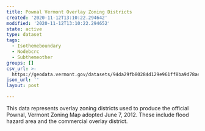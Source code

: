```yaml
---
title: Pownal Vermont Overlay Zoning Districts
created: '2020-11-12T13:10:22.294642'
modified: '2020-11-12T13:10:22.294652'
state: active
type: dataset
tags:
  - Isothemeboundary
  - Nodebcrc
  - Subthemeother
groups: []
csv_url: >-
  https://geodata.vermont.gov/datasets/94da29fb80284d129e961ff8ba9d78ae_0.csv?outSR=%7B%22latestWkid%22%3A3857%2C%22wkid%22%3A102100%7D
json_url: ''
layout: post

---
```

This data represents overlay zoning districts used to produce the official Pownal, Vermont Zoning Map adopted June 7, 2012.  These include flood hazard area and the commercial overlay district.
